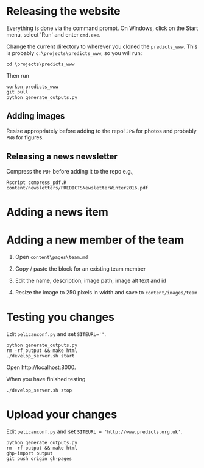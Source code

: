 # Releasing the website

Everything is done via the command prompt.
On Windows, click on the Start menu, select 'Run' and enter `cmd.exe`.

Change the current directory to wherever you cloned the `predicts_www`. This
is probably `c:\projects\predicts_www`, so you will run:

```
cd \projects\predicts_www
```

Then run

```
workon predicts_www
git pull
python generate_outputs.py
```

## Adding images
Resize appropriately before adding to the repo! `JPG` for photos and probably
`PNG` for figures.

## Releasing a news newsletter

Compress the `PDF` before adding it to the repo e.g.,

```
Rscript compress_pdf.R content/newsletters/PREDICTSNewsletterWinter2016.pdf
```

# Adding a news item

# Adding a new member of the team

1. Open `content\pages\team.md`

2. Copy / paste the block for an existing team member

3. Edit the name, description, image path, image alt text and id

4. Resize the image to 250 pixels in width and save to `content/images/team`

# Testing you changes
Edit `pelicanconf.py` and set `SITEURL=''`.

```
python generate_outputs.py
rm -rf output && make html
./develop_server.sh start
```

Open http://localhost:8000.


When you have finished testing
```
./develop_server.sh stop
```

# Upload your changes
Edit `pelicanconf.py` and set `SITEURL = 'http://www.predicts.org.uk'`.

```
python generate_outputs.py
rm -rf output && make html
ghp-import output
git push origin gh-pages
```
